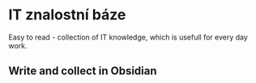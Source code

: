 # IT znalostní báze 
Easy to read - collection of IT knowledge, which is usefull for every day work. 
## Write and collect in Obsidian

